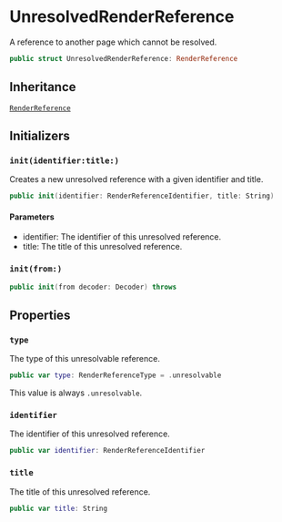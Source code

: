 # UnresolvedRenderReference

A reference to another page which cannot be resolved.

``` swift
public struct UnresolvedRenderReference: RenderReference 
```

## Inheritance

[`RenderReference`](/RenderReference)

## Initializers

### `init(identifier:title:)`

Creates a new unresolved reference with a given identifier and title.

``` swift
public init(identifier: RenderReferenceIdentifier, title: String) 
```

#### Parameters

  - identifier: The identifier of this unresolved reference.
  - title: The title of this unresolved reference.

### `init(from:)`

``` swift
public init(from decoder: Decoder) throws 
```

## Properties

### `type`

The type of this unresolvable reference.

``` swift
public var type: RenderReferenceType = .unresolvable
```

This value is always `.unresolvable`.

### `identifier`

The identifier of this unresolved reference.

``` swift
public var identifier: RenderReferenceIdentifier
```

### `title`

The title of this unresolved reference.

``` swift
public var title: String
```

